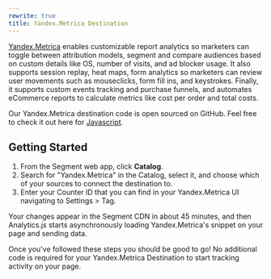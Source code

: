 ```yaml
---
rewrite: true
title: Yandex.Metrica Destination
---
```

[Yandex.Metrica](https://metrica.yandex.com/about?utm_source=segmentio&utm_medium=docs&utm_campaign=partners) enables customizable report analytics so marketers can toggle between attribution models, segment and compare audiences based on custom details like OS, number of visits, and ad blocker usage. It also supports session replay, heat maps, form analytics so marketers can review user movements such as mouseclicks, form fill ins, and keystrokes. Finally, it supports custom events tracking and purchase funnels, and automates eCommerce reports to calculate metrics like cost per order and total costs.

Our Yandex.Metrica destination code is open sourced on GitHub. Feel free to check it out here for [Javascript](https://github.com/segment-integrations/analytics.js-integration-yandex-metrica).

## Getting Started

1. From the Segment web app, click **Catalog**.
2. Search for "Yandex.Metrica" in the Catalog, select it, and choose which of your sources to connect the destination to.
3. Enter your Counter ID that you can find in your Yandex.Metrica UI navigating to Settings > Tag.

Your changes appear in the Segment CDN in about 45 minutes, and then Analytics.js starts asynchronously loading Yandex.Metrica's snippet on your page and sending data.

Once you've followed these steps you should be good to go! No additional code is required for your Yandex.Metrica Destination to start tracking activity on your page.
